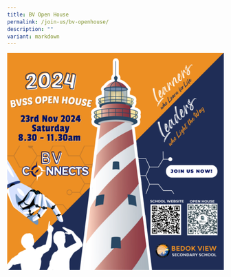 ```yaml
---
title: BV Open House
permalink: /join-us/bv-openhouse/
description: ""
variant: markdown
---
```

![](/images/BV_Publicity_Banner_2024_Final_Ver___20_x_20_cm_.png)
